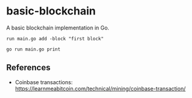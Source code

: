 # basic-blockchain
A basic blockchain implementation in Go.


`run main.go add -block "first block"`

`go run main.go print`

## References
- Coinbase transactions: https://learnmeabitcoin.com/technical/mining/coinbase-transaction/
